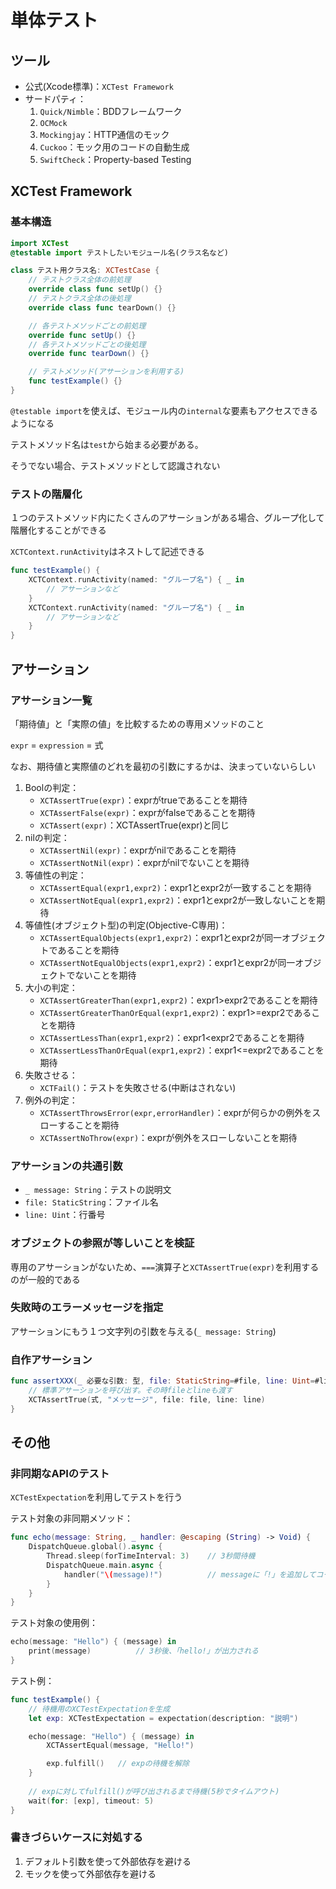 # 単体テスト

## ツール

* 公式(Xcode標準)：`XCTest Framework`
* サードパティ：
    1. `Quick/Nimble`：BDDフレームワーク
    2. `OCMock`
    3. `Mockingjay`：HTTP通信のモック
    4. `Cuckoo`：モック用のコードの自動生成
    5. `SwiftCheck`：Property-based Testing

## XCTest Framework

### 基本構造

```swift
import XCTest
@testable import テストしたいモジュール名(クラス名など)

class テスト用クラス名: XCTestCase {
    // テストクラス全体の前処理
    override class func setUp() {}
    // テストクラス全体の後処理
    override class func tearDown() {}

    // 各テストメソッドごとの前処理
    override func setUp() {}
    // 各テストメソッドごとの後処理
    override func tearDown() {}

    // テストメソッド(アサーションを利用する)
    func testExample() {}
}
```

`@testable import`を使えば、モジュール内の`internal`な要素もアクセスできるようになる

テストメソッド名は`test`から始まる必要がある。

そうでない場合、テストメソッドとして認識されない

### テストの階層化

１つのテストメソッド内にたくさんのアサーションがある場合、グループ化して階層化することができる

`XCTContext.runActivity`はネストして記述できる

```swift
func testExample() {
    XCTContext.runActivity(named: "グループ名") { _ in
        // アサーションなど
    }
    XCTContext.runActivity(named: "グループ名") { _ in
        // アサーションなど
    }
}
```

## アサーション

### アサーション一覧

「期待値」と「実際の値」を比較するための専用メソッドのこと

`expr` = `expression` = 式

なお、期待値と実際値のどれを最初の引数にするかは、決まっていないらしい

1. Boolの判定：
    * `XCTAssertTrue(expr)`：exprがtrueであることを期待
    * `XCTAssertFalse(expr)`：exprがfalseであることを期待
    * `XCTAssert(expr)`：XCTAssertTrue(expr)と同じ
2. nilの判定：
    * `XCTAssertNil(expr)`：exprがnilであることを期待
    * `XCTAssertNotNil(expr)`：exprがnilでないことを期待
3. 等値性の判定：
    * `XCTAssertEqual(expr1,expr2)`：expr1とexpr2が一致することを期待
    * `XCTAssertNotEqual(expr1,expr2)`：expr1とexpr2が一致しないことを期待
4. 等値性(オブジェクト型)の判定(Objective-C専用)：
    * `XCTAssertEqualObjects(expr1,expr2)`：expr1とexpr2が同一オブジェクトであることを期待
    * `XCTAssertNotEqualObjects(expr1,expr2)`：expr1とexpr2が同一オブジェクトでないことを期待
5. 大小の判定：
    * `XCTAssertGreaterThan(expr1,expr2)`：expr1>expr2であることを期待
    * `XCTAssertGreaterThanOrEqual(expr1,expr2)`：expr1>=expr2であることを期待
    * `XCTAssertLessThan(expr1,expr2)`：expr1<expr2であることを期待
    * `XCTAssertLessThanOrEqual(expr1,expr2)`：expr1<=expr2であることを期待
6. 失敗させる：
    * `XCTFail()`：テストを失敗させる(中断はされない)
7. 例外の判定：
    * `XCTAssertThrowsError(expr,errorHandler)`：exprが何らかの例外をスローすることを期待
    * `XCTAssertNoThrow(expr)`：exprが例外をスローしないことを期待

### アサーションの共通引数

* `_ message: String`：テストの説明文
* `file: StaticString`：ファイル名
* `line: Uint`：行番号

### オブジェクトの参照が等しいことを検証

専用のアサーションがないため、`===`演算子と`XCTAssertTrue(expr)`を利用するのが一般的である

### 失敗時のエラーメッセージを指定

アサーションにもう１つ文字列の引数を与える(`_ message: String`)

### 自作アサーション

```swift
func assertXXX(_ 必要な引数: 型, file: StaticString=#file, line: Uint=#line) {
    // 標準アサーションを呼び出す。その時fileとlineも渡す
    XCTAssertTrue(式, "メッセージ", file: file, line: line)
}
```

## その他

### 非同期なAPIのテスト

`XCTestExpectation`を利用してテストを行う

テスト対象の非同期メソッド：

```swift
func echo(message: String, _ handler: @escaping (String) -> Void) {
    DispatchQueue.global().async {
        Thread.sleep(forTimeInterval: 3)	// 3秒間待機
        DispatchQueue.main.async {
            handler("\(message)!")			// messageに「!」を追加してコールバックを呼び出す
        }
    }
}
```

テスト対象の使用例：

```swift
echo(message: "Hello") { (message) in
    print(message)			// 3秒後、「hello!」が出力される
}
```

テスト例：

```swift
func testExample() {
    // 待機用のXCTestExpectationを生成
    let exp: XCTestExpectation = expectation(description: "説明")

    echo(message: "Hello") { (message) in
        XCTAssertEqual(message, "Hello!")

        exp.fulfill()	// expの待機を解除
	}
    
    // expに対してfulfill()が呼び出されるまで待機(5秒でタイムアウト)
    wait(for: [exp], timeout: 5)
}
```

### 書きづらいケースに対処する

1. デフォルト引数を使って外部依存を避ける
2. モックを使って外部依存を避ける